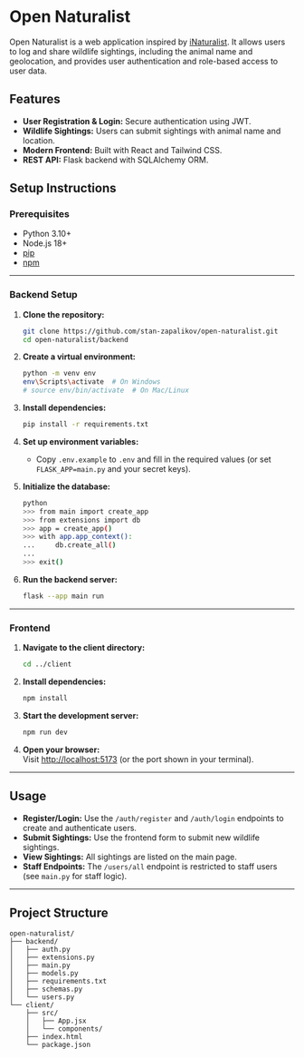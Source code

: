 # Open Naturalist

Open Naturalist is a web application inspired by [iNaturalist](https://www.inaturalist.org/). It allows users to log and share wildlife sightings, including the animal name and geolocation, and provides user authentication and role-based access to user data.

## Features

- **User Registration & Login:** Secure authentication using JWT.
- **Wildlife Sightings:** Users can submit sightings with animal name and location.
- **Modern Frontend:** Built with React and Tailwind CSS.
- **REST API:** Flask backend with SQLAlchemy ORM.

## Setup Instructions

### Prerequisites

- Python 3.10+
- Node.js 18+
- [pip](https://pip.pypa.io/en/stable/installation/)
- [npm](https://www.npmjs.com/get-npm)

---

### Backend Setup

1. **Clone the repository:**
   ```sh
   git clone https://github.com/stan-zapalikov/open-naturalist.git
   cd open-naturalist/backend
   ```

2. **Create a virtual environment:**
   ```sh
   python -m venv env
   env\Scripts\activate  # On Windows
   # source env/bin/activate  # On Mac/Linux
   ```

3. **Install dependencies:**
   ```sh
   pip install -r requirements.txt
   ```

4. **Set up environment variables:**
   - Copy `.env.example` to `.env` and fill in the required values (or set `FLASK_APP=main.py` and your secret keys).

5. **Initialize the database:**
   ```sh
   python
   >>> from main import create_app
   >>> from extensions import db
   >>> app = create_app()
   >>> with app.app_context():
   ...     db.create_all()
   ... 
   >>> exit()
   ```

6. **Run the backend server:**
   ```sh
   flask --app main run
   ```

---

### Frontend

1. **Navigate to the client directory:**
   ```sh
   cd ../client
   ```

2. **Install dependencies:**
   ```sh
   npm install
   ```

3. **Start the development server:**
   ```sh
   npm run dev
   ```

4. **Open your browser:**  
   Visit [http://localhost:5173](http://localhost:5173) (or the port shown in your terminal).

---

## Usage

- **Register/Login:** Use the `/auth/register` and `/auth/login` endpoints to create and authenticate users.
- **Submit Sightings:** Use the frontend form to submit new wildlife sightings.
- **View Sightings:** All sightings are listed on the main page.
- **Staff Endpoints:** The `/users/all` endpoint is restricted to staff users (see `main.py` for staff logic).

---

## Project Structure

```
open-naturalist/
├── backend/
│   ├── auth.py
│   ├── extensions.py
│   ├── main.py
│   ├── models.py
│   ├── requirements.txt
│   ├── schemas.py
│   └── users.py
└── client/
    ├── src/
    │   ├── App.jsx
    │   └── components/
    ├── index.html
    └── package.json
```


